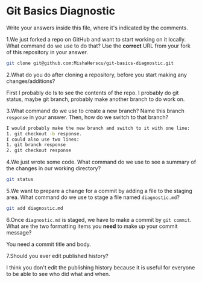 # Git Basics Diagnostic

Write your answers inside this file, where it's indicated by the comments.

1.We just forked a repo on GitHub and want to start working on it locally.
What command do we use to do that? Use the **correct** URL from your fork of
this repository in your answer.

```sh
git clone git@github.com:MishaHerscu/git-basics-diagnostic.git
```

2.What do you do after cloning a repository, before you start making any
changes/additions?

First I probably do ls to see the contents of the repo.
I probably do git status, maybe git branch, probably make another branch to
do work on.

3.What command do we use to create a new branch? Name this branch `response`
    in your answer. Then, how do we switch to that branch?

```sh
I would probably make the new branch and switch to it with one line:
1. git checkout -b response.
I could also use two lines:
1. git branch response
2. git checkout response
```

4.We just wrote some code. What command do we use to see a summary of the
    changes in our working directory?

```sh
git status
```

5.We want to prepare a change for a commit by adding a file to the staging
    area. What command do we use to stage a file named `diagnostic.md`?

```sh
git add diagnostic.md
```

6.Once `diagnostic.md` is staged, we have to make a commit by `git commit`.
What are the two formatting items you **need** to make up your commit message?

You need a commit title and body.

7.Should you ever edit published history?

I think you don't edit the publishing history because it is useful for everyone
to be able to see who did what and when.
